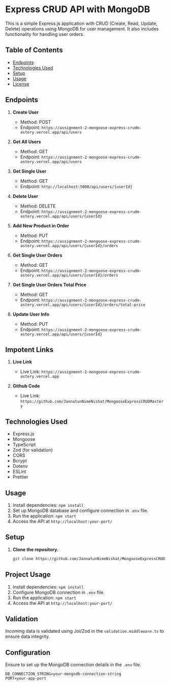 # Express CRUD API with MongoDB

This is a simple Express.js application with CRUD (Create, Read, Update, Delete) operations using MongoDB for user management. It also includes functionality for handling user orders.

## Table of Contents

- [Endpoints](#endpoints)
- [Technologies Used](#technologies-used)
- [Setup](#setup)
- [Usage](#usage)
- [License](#license)

## Endpoints

1. **Create User**

   - Method: POST
   - Endpoint: `https://assignment-2-mongoose-express-crudm-astery.vercel.app/api/users`

2. **Get All Users**

   - Method: GET
   - Endpoint: `https://assignment-2-mongoose-express-crudm-astery.vercel.app/api/users`

3. **Get Single User**

   - Method: GET
   - Endpoint: `http://localhost:5000/api/users/{userId}`

4. **Delete User**

   - Method: DELETE
   - Endpoint: `https://assignment-2-mongoose-express-crudm-astery.vercel.app/api/users/{userId}`

5. **Add New Product in Order**

   - Method: PUT
   - Endpoint: `https://assignment-2-mongoose-express-crudm-astery.vercel.app/api/users/{userId}/orders`

6. **Get Single User Orders**

   - Method: GET
   - Endpoint: `https://assignment-2-mongoose-express-crudm-astery.vercel.app/api/users/{userId}/orders`

7. **Get Single User Orders Total Price**

   - Method: GET
   - Endpoint: `https://assignment-2-mongoose-express-crudm-astery.vercel.app/api/users/{userId}/orders/total-price`

8. **Update User Info**
   - Method: PUT
   - Endpoint: `https://assignment-2-mongoose-express-crudm-astery.vercel.app/api/users/{userId}`

## Impotent Links

1. **Live Link**

   - Live Link: `https://assignment-2-mongoose-express-crudm-astery.vercel.app`

2. **Github Code**
   - Live Link: `https://github.com/JannatunNimeNishat/MongooseExpressCRUDMastery`

## Technologies Used

- Express.js
- Mongoose
- TypeScript
- Zod (for validation)
- CORS
- Bcrypt
- Dotenv
- ESLint
- Prettier

## Usage

1. Install dependencies: `npm install`
2. Set up MongoDB database and configure connection in `.env` file.
3. Run the application: `npm start`
4. Access the API at `http://localhost:your-port/`

## Setup

1. **Clone the repository.**
   ```bash
   git clone https://github.com/JannatunNimeNishat/MongooseExpressCRUDMastery
   ```

## Project Usage

1. Install dependencies: `npm install`
2. Configure MongoDB connection in `.env` file.
3. Run the application: `npm start`
4. Access the API at `http://localhost:your-port/`

## Validation

Incoming data is validated using Joi/Zod in the `validation.middleware.ts` to ensure data integrity.

## Configuration

Ensure to set up the MongoDB connection details in the `.env` file.

```env
DB_CONNECTION_STRING=your-mongodb-connection-string
PORT=your-app-port

```
